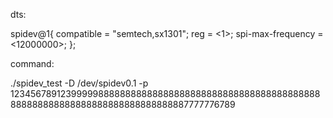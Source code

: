 dts:

spidev@1{
        compatible = "semtech,sx1301";
        reg = <1>;
        spi-max-frequency = <12000000>;
    };


command:

./spidev_test -D /dev/spidev0.1 -p 1234567891239999988888888888888888888888888888888888888888888888888888888888888888888888887777776789
